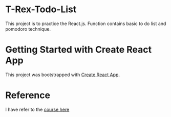 # T-Rex-Todo-List
This project is to practice the React.js. Function contains basic to do list and pomodoro technique.

# Getting Started with Create React App

This project was bootstrapped with [Create React App](https://github.com/facebook/create-react-app).


# Reference
I have refer to the [course here](https://github.com/bradtraversy/react-crash-2021)